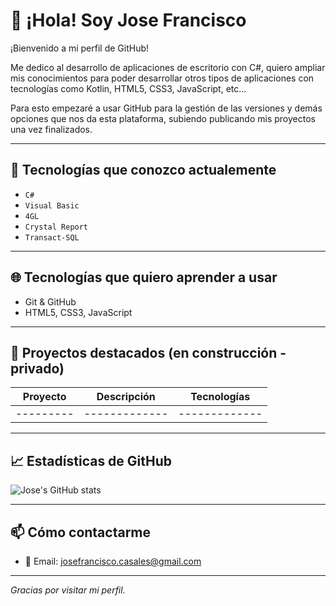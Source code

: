# 👋 ¡Hola! Soy Jose Francisco

¡Bienvenido a mi perfil de GitHub!  
  
  Me dedico al desarrollo de aplicaciones de escritorio con C#, quiero ampliar mis conocimientos para poder desarrollar otros tipos de aplicaciones con tecnologías como Kotlin, HTML5, CSS3, JavaScript, etc...  
  
  Para esto empezaré a usar GitHub para la gestión de las versiones y demás opciones que nos da esta plataforma, subiendo publicando mis proyectos una vez finalizados.

---

## 🌟 Tecnologías que conozco actualemente

- <code>C#</code>
- <code>Visual Basic</code>
- <code>4GL</code>
- <code>Crystal Report</code>
- <code>Transact-SQL</code>

---

## 🌐 Tecnologías que quiero aprender a usar

- Git & GitHub
- HTML5, CSS3, JavaScript

---

## 📂 Proyectos destacados (en construcción - privado)

| Proyecto | Descripción | Tecnologías |
|---------|-------------|-------------|
|---------|-------------|-------------|

<!--| [Proyecto 1 - En construcción](https://github.com/tuusuario/gestor-tareas) | Proyecto en construcción | C# |-->


---

## 📈 Estadísticas de GitHub

![Jose's GitHub stats](https://github-readme-stats.vercel.app/api?username=tuusuario&show_icons=true&theme=tokyonight)

---

## 📫 Cómo contactarme

- 📧 Email: josefrancisco.casales@gmail.com  

---

_Gracias por visitar mi perfil._
